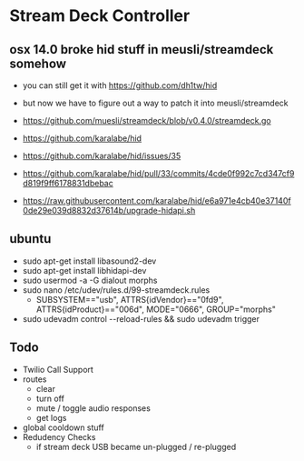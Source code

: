 # Stream Deck Controller

## osx 14.0 broke hid stuff in meusli/streamdeck somehow

- you can still get it with https://github.com/dh1tw/hid
- but now we have to figure out a way to patch it into meusli/streamdeck
- https://github.com/muesli/streamdeck/blob/v0.4.0/streamdeck.go
- https://github.com/karalabe/hid

- https://github.com/karalabe/hid/issues/35
- https://github.com/karalabe/hid/pull/33/commits/4cde0f992c7cd347cf9d819f9ff6178831dbebac
- https://raw.githubusercontent.com/karalabe/hid/e6a971e4cb40e37140f0de29e039d8832d37614b/upgrade-hidapi.sh

## ubuntu

- sudo apt-get install libasound2-dev
- sudo apt-get install libhidapi-dev
- sudo usermod -a -G dialout morphs
- sudo nano /etc/udev/rules.d/99-streamdeck.rules
	- SUBSYSTEM=="usb", ATTRS{idVendor}=="0fd9", ATTRS{idProduct}=="006d", MODE="0666", GROUP="morphs"
- sudo udevadm control --reload-rules && sudo udevadm trigger

## Todo

- Twilio Call Support
- routes
	- clear
	- turn off
	- mute / toggle audio responses
	- get logs
- global cooldown stuff
- Redudency Checks
	- if stream deck USB became un-plugged / re-plugged